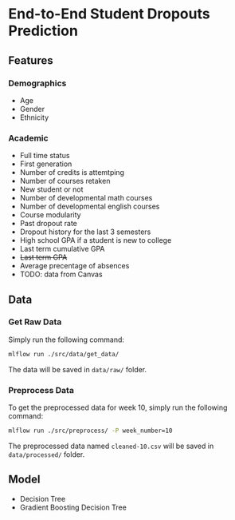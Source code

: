 # End-to-End Student Dropouts Prediction


## Features

### Demographics

- Age
- Gender
- Ethnicity

### Academic

- Full time status
- First generation
- Number of credits is attemtping
- Number of courses retaken
- New student or not
- Number of developmental math courses
- Number of developmental english courses
- Course modularity
- Past dropout rate
- Dropout history for the last 3 semesters
- High school GPA if a student is new to college
- Last term cumulative GPA
- ~~Last term GPA~~
- Average precentage of absences
- TODO: data from Canvas

## Data

### Get Raw Data

Simply run the following command:

```bash
mlflow run ./src/data/get_data/
```

The data will be saved in `data/raw/` folder.


### Preprocess Data

To get the preprocessed data for week 10, simply run the following command:

```bash
mlflow run ./src/preprocess/ -P week_number=10
```

The preprocessed data named `cleaned-10.csv` will be saved in `data/processed/` folder.

## Model

- Decision Tree
- Gradient Boosting Decision Tree
